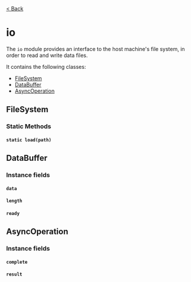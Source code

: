[< Back](.)

io
================

The `io` module provides an interface to the host machine's file system, in order to read and write data files.

It contains the following classes:

* [FileSystem](#filesystem)
* [DataBuffer](#databuffer)
* [AsyncOperation](#asyncoperation)

## FileSystem

### Static Methods

#### `static load(path)`


## DataBuffer

### Instance fields

#### `data`
#### `length`
#### `ready`


## AsyncOperation

### Instance fields

#### `complete`
#### `result`
